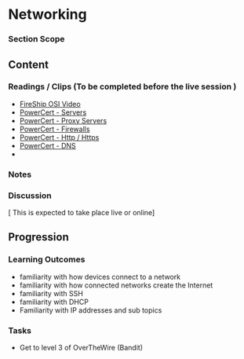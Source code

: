 # Networking    
### Section Scope  
## Content  
### Readings / Clips (To be completed before the live session )  
- [FireShip OSI Video](https://www.youtube.com/watch?v=keeqnciDVOo)
- [PowerCert - Servers](https://www.youtube.com/watch?v=UjCDWCeHCzY)
- [PowerCert - Proxy Servers](https://www.youtube.com/watch?v=5cPIukqXe5w)
- [PowerCert - Firewalls](https://www.youtube.com/watch?v=kDEX1HXybrU)
- [PowerCert - Http / Https](https://www.youtube.com/watch?v=hExRDVZHhig)
- [PowerCert - DNS](https://www.youtube.com/watch?v=mpQZVYPuDGU)
- []()
### Notes  
### Discussion  
[ This is expected to take place live or online]
## Progression  
### Learning Outcomes  
- familiarity with how devices connect to a network
- familiarity with how connected networks create the Internet
- familiarity with SSH
- familiarity with DHCP
- Familiarity with IP addresses and sub topics

### Tasks  
- Get to level 3 of OverTheWire (Bandit)

